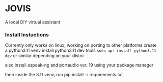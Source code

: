# JOVIS
A local DIY virtual assistant

### Install Instuctions
Currently only works on linux, working on porting to other platforms
create a python3.11 venv
install python3.11 dev tools
`sudo apt install python3.11-dev`
or similar depending on your distro

also install espeak-ng and portaudio ver. 19 using your package manager

then inside the 3.11 venv, run pip install -r requirements.txt
